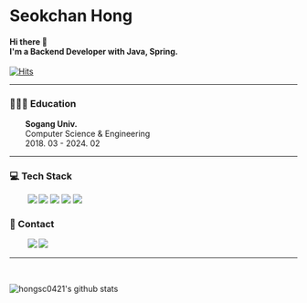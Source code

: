 <div>
<h1>Seokchan Hong</h1>
<h4>Hi there 👋 <br/> I'm a Backend Developer with Java, Spring. </h4>

[![Hits](https://hits.seeyoufarm.com/api/count/incr/badge.svg?url=https%3A%2F%2Fgithub.com%2Fhongsc0421&count_bg=%2379C83D&title_bg=%23555555&icon=&icon_color=%23E7E7E7&title=hits&edge_flat=false)](https://hits.seeyoufarm.com)

<hr />
  <!--
  <h3>👩🏻‍💻 Work Experience</h3>
  &nbsp;&nbsp;&nbsp;&nbsp;&nbsp;&nbsp;&nbsp;<b>Kakao Enterprise</b><br />
  &nbsp;&nbsp;&nbsp;&nbsp;&nbsp;&nbsp;&nbsp;Backend Developer<br />
  &nbsp;&nbsp;&nbsp;&nbsp;&nbsp;&nbsp;&nbsp;2021.11 ~
  -->
 
  
  <h3>👩🏻‍🎓 Education</h3>
  &nbsp;&nbsp;&nbsp;&nbsp;&nbsp;&nbsp;&nbsp;<b>Sogang Univ.</b><br />
  &nbsp;&nbsp;&nbsp;&nbsp;&nbsp;&nbsp;&nbsp;Computer Science & Engineering<br />
  &nbsp;&nbsp;&nbsp;&nbsp;&nbsp;&nbsp;&nbsp;2018. 03 - 2024. 02
  
<hr />
  
  <h3>💻 Tech Stack </h3>
  &nbsp;&nbsp;&nbsp;&nbsp;&nbsp;&nbsp;&nbsp;
  <img src="https://img.shields.io/badge/Java-007396?style=for-the-badge&logo=OpenJDK&logoColor=white" />
<!--   <img src="https://img.shields.io/badge/C-a8b9cc?style=for-the-badge&logo=C&logoColor=white"/> -->
  <img src="https://img.shields.io/badge/C++-00599c?style=for-the-badge&logo=C++&logoColor=white"/>
<!--   <img src="https://img.shields.io/badge/Kotlin-7f52ff?style=for-the-badge&logo=Kotlin&logoColor=white"/> -->
 <!-- <img src="https://img.shields.io/badge/Javascript-ffb13b?style=for-the-badge&logo=javascript&logoColor=white"/> -->
<!--   <img src="https://img.shields.io/badge/Python-3776ab?style=for-the-badge&logo=Python&logoColor=white"/> -->
<!--  <img src="https://img.shields.io/badge/HTML5-e34f26?style=for-the-badge&logo=HTML5&logoColor=white"/>-->
 <!-- &nbsp;&nbsp;&nbsp;&nbsp;&nbsp;&nbsp;&nbsp; -->
  <img src="https://img.shields.io/badge/Spring Boot-6DB33F?style=for-the-badge&logo=Spring Boot&logoColor=white"/>
  <!-- <img src="https://img.shields.io/badge/Vue.js-4FC08D?style=for-the-badge&logo=vue.js&logoColor=white"/> -->
<!--   <img src="https://img.shields.io/badge/React-61dafb?style=for-the-badge&logo=React&logoColor=white"/> -->
<!--   <img src="https://img.shields.io/badge/Node.js-339933?style=for-the-badge&logo=Node.JS&logoColor=white"/> -->
  <!-- <img src="https://img.shields.io/badge/MongoDB-47A248?style=for-the-badge&logo=MongoDB&logoColor=white"/> -->
  <img src="https://img.shields.io/badge/MySQL-4479a1?style=for-the-badge&logo=MySQL&logoColor=white"/>
<!--   <br /> -->
<!--   &nbsp;&nbsp;&nbsp;&nbsp;&nbsp;&nbsp;&nbsp; -->
  <img src="https://img.shields.io/badge/Docker-2496ed?style=for-the-badge&logo=Docker&logoColor=white"/>
<!--   <img src="https://img.shields.io/badge/Kubernetes-326ce5?style=for-the-badge&logo=Kubernetes&logoColor=white"/> -->

<br />
  <h3>📩 Contact </h3>
  &nbsp;&nbsp;&nbsp;&nbsp;&nbsp;&nbsp;&nbsp;
  <a href="mailto:hongsc0421@gmail.com" target="_blank"><img src="https://img.shields.io/badge/Gmail-EA4335?style=for-the-badge&logo=Gmail&logoColor=white"/></a>
  <!-- <a href="https://velog.io/@sieuneee" target="_blank"><img src="https://img.shields.io/badge/Velog-20C997?style=for-the-badge&logo=Velog&logoColor=white"/></a> -->
  <a href="https://www.instagram.com/oror_0421" target="_blank"><img src="https://img.shields.io/badge/Instagram-e4405f?style=for-the-badge&logo=Instagram&logoColor=white"/></a>

<!-- <br /> -->
<!-- <br /> -->
<!--   <h3>👩‍💻 Collaboration </h3> -->
<!--   <img src="https://img.shields.io/badge/Notion-000000?style=for-the-badge&logo=Notion&logoColor=white"/> -->
<!--   <img src="https://img.shields.io/badge/Github-181717?style=for-the-badge&logo=Github&logoColor=white"/> -->

<hr />
<br />


![hongsc0421's github stats](https://github-readme-stats.vercel.app/api?username=hongsc0421&show_icons=true)

</div>
